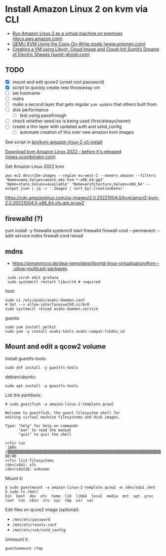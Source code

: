 # Install Amazon Linux 2 on kvm via CLI

- [Run Amazon Linux 2 as a virtual machine on premises (docs.aws.amazon.com)](https://docs.aws.amazon.com/AWSEC2/latest/UserGuide/amazon-linux-2-virtual-machine.html#amazon-linux-2-virtual-machine-download)
- [QEMU  KVM Using the Copy-On-Write mode (www.unixmen.com)](https://www.unixmen.com/qemu-kvm-using-copy-write-mode/)
- [Creating a VM using Libvirt, Cloud Image and Cloud-Init  Sumit’s Dreams of Electric Sheeps (sumit-ghosh.com)](https://sumit-ghosh.com/articles/create-vm-using-libvirt-cloud-images-cloud-init/)

## TODO

- [x] mount and edit qcow2 (unset root password)
- [x] script to quickly create new throwaway vm
- [ ] set hostname
- [ ] mdns
- [ ] make a second layer that gets regular `yum update` that others built from
- [ ] disk performance
    - [ ] test using passthrough
- [ ] check whether seed.iso is being used (first/always/never)
- [ ] create a thin layer with updated auth and sshd_config
    - [ ] automate creation of this over new amazon kvm images

See script in [bin/kvm-amazon-linux-2-cli-install](bin/kvm-amazon-linux-2-cli-install)

[Download kvm Amazon Linux 2022 - before it's released (news.ycombinator.com)](https://news.ycombinator.com/item?id=29344927)

Get Amazon Linux 2022 kvm

```
aws ec2 describe-images --region eu-west-1 --owners amazon --filters 'Name=name,Values=amzn2-ami-hvm-*-x86_64-gp2' 'Name=state,Values=available' 'Name=architecture,Values=x86_64' --output json | jq -r '.Images | sort_by(.CreationDate)'
```

<https://cdn.amazonlinux.com/os-images/2.0.20221004.0/kvm/amzn2-kvm-2.0.20221004.0-x86_64.xfs.gpt.qcow2>

## firewalld (?)

yum install -y firewalld
systemctl start firewalld
firewall-cmd --permanent --add-service mdns
firewall-cmd reload

## mdns

- <https://simonmicro.de/dear-templates/libvirtd-linux-virtualisation/#vm---allow-multicast-packages>

```shell
 sudo virsh edit grafana
 sudo systemctl restart libvirtd # required
```

host:

```shell
sudo vi /etc/avahi/avahi-daemon.conf
# Set --> allow-interfaces=eth0,virbr0
sudo systemctl reload avahi-daemon.service
```

guests:

```shell
sudo yum install polkit
sudo yum -y install avahi-tools avahi-compat-libdns_sd
```

## Mount and edit a qcow2 volume

Install guestfs-tools:

```shell
sudo dnf install -y guestfs-tools
```

debian/ubuntu:

```shell
sudo apt install -y guestfs-tools
```

List the partitions:

```shell
# sudo guestfish -a amazon-linux-2-template.qcow2

Welcome to guestfish, the guest filesystem shell for
editing virtual machine filesystems and disk images.

Type: ‘help’ for help on commands
      ‘man’ to read the manual
      ‘quit’ to quit the shell

><fs> run
 100% ⟦▒▒▒▒▒▒▒▒▒▒▒▒▒▒▒▒▒▒▒▒▒▒▒▒▒▒▒▒▒▒▒▒▒▒▒▒▒▒▒▒▒▒▒▒▒▒▒▒▒▒▒▒▒▒▒▒▒▒▒▒▒▒▒▒▒▒▒▒▒▒▒▒▒▒▒▒▒▒▒▒▒▒▒▒▒▒▒▒▒▒▒▒▒▒▒▒▒▒▒▒▒▒▒▒▒▒▒▒▒▒▒▒▒▒▒▒▒▒▒▒▒▒▒▒▒▒▒▒▒▒▒⟧ 00:00
><fs> list-filesystems 
/dev/sda1: xfs
/dev/sda128: unknown

```

Mount it:

```shell
$ sudo guestmount -a amazon-linux-2-template.qcow2 -m /dev/sda1 /mnt
$ sudo ls /mnt/
bin  boot  dev  etc  home  lib  lib64  local  media  mnt  opt  proc  root  run  sbin  srv  sys  tmp  usr  var
```

Edit files on qcow2 image (optional):

- `/mnt/etc/password`
- `/mnt/etc/resolv.conf`
- `/mnt/etc/ssh/sshd_config`

Unmount it:

```shell
guestunmount /tmp
```
